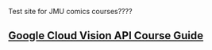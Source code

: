 Test site for JMU comics courses????
## [Google Cloud Vision API Course Guide](https://stevenholloway.github.io/ComicBooksCourse.github.io/Google_Cloud_Vision_API.pdf)
